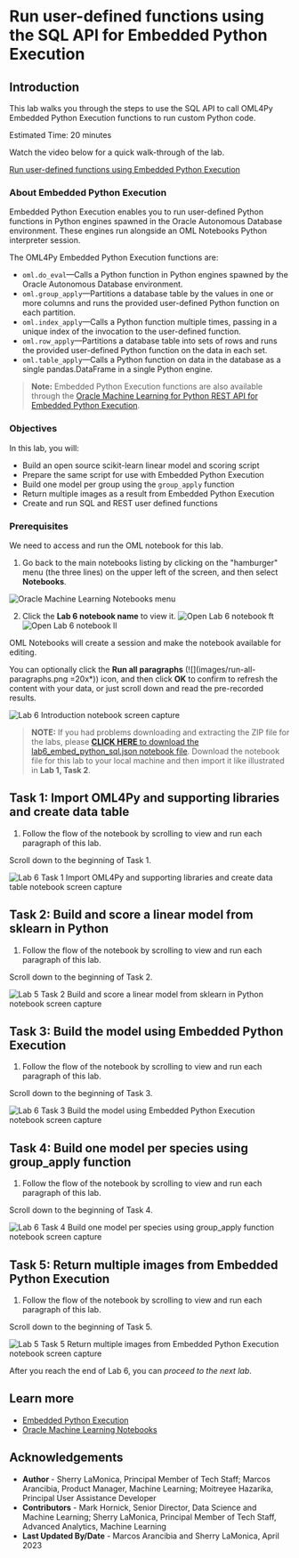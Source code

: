 # Run user-defined functions using the SQL API for Embedded Python Execution

## Introduction

This lab walks you through the steps to use the SQL API to call OML4Py Embedded Python Execution functions to run custom Python code.

Estimated Time: 20 minutes

Watch the video below for a quick walk-through of the lab.

[Run user-defined functions using Embedded Python Execution](videohub:1_2skqmxjt)

### About Embedded Python Execution
Embedded Python Execution enables you to run user-defined Python functions in Python engines spawned in the Oracle Autonomous Database environment. These engines run alongside an OML Notebooks Python interpreter session.

The OML4Py Embedded Python Execution functions are:

* `oml.do_eval`&mdash;Calls a Python function in Python engines spawned by the Oracle Autonomous Database environment.
* `oml.group_apply`&mdash;Partitions a database table by the values in one or more columns and runs the provided user-defined Python function on each partition.
* `oml.index_apply`&mdash;Calls a Python function multiple times, passing in a unique index of the invocation to the user-defined function.
* `oml.row_apply`&mdash;Partitions a database table into sets of rows and runs the provided user-defined Python function on the data in each set.
* `oml.table_apply`&mdash;Calls a Python function on data in the database as a single pandas.DataFrame in a single Python engine.

> **Note:** Embedded Python Execution functions are also available through the [Oracle Machine Learning for Python REST API for Embedded Python Execution](https://docs.oracle.com/en/database/oracle/machine-learning/oml4py/1/mlepe/rest-endpoints.html).

### Objectives

In this lab, you will:
* Build an open source scikit-learn linear model and scoring script
* Prepare the same script for use with Embedded Python Execution
* Build one model per group using the `group_apply` function
* Return multiple images as a result from Embedded Python Execution
* Create and run SQL and REST user defined functions

### Prerequisites

We need to access and run the OML notebook for this lab.

1. Go back to the main notebooks listing by clicking on the "hamburger" menu (the three lines) on the upper left of the screen, and then select **Notebooks**.

 ![Oracle Machine Learning Notebooks menu](images/go-back-to-notebooks.png "Oracle Machine Learning Notebooks menu ")

2. Click the **Lab 6 notebook name** to view it.
   <if type="freetier">
   ![Open Lab 6 notebook ft](images/click-on-lab5-ft.png "Lab 6 notebook") </if>
   <if type="livelabs">
   ![Open Lab 6 notebook ll](images/click-on-lab5-ll.png "Lab 6 notebook") </if>

  OML Notebooks will create a session and make the notebook available for editing.

  You can optionally click the **Run all paragraphs** (![](images/run-all-paragraphs.png =20x*)) icon, and then click **OK** to confirm to refresh the content with your data, or just scroll down and read the pre-recorded results.  

  ![Lab 6 Introduction notebook screen capture](images/lab5-main.png " Introduction notebook")

> **NOTE:** If you had problems downloading and extracting the ZIP file for the labs, please [**CLICK HERE** to download the lab6\_embed\_python\_sql.json notebook file](./../notebooks/lab6_embed_python_sql.json?download=1). Download the notebook file for this lab to your local machine and then import it like illustrated in **Lab 1, Task 2**.

## Task 1: Import OML4Py and supporting libraries and create data table

1. Follow the flow of the notebook by scrolling to view and run each paragraph of this lab.

Scroll down to the beginning of Task 1.

  ![Lab 6 Task 1 Import OML4Py and supporting libraries and create data table notebook screen capture](images/lab5-task1.png "Import OML4Py and supporting libraries and create data table")  

## Task 2: Build and score a linear model from sklearn in Python
1. Follow the flow of the notebook by scrolling to view and run each paragraph of this lab.

Scroll down to the beginning of Task 2.

  ![Lab 5 Task 2 Build and score a linear model from sklearn in Python notebook screen capture](images/lab5-task2.png "Build and score a linear model from sklearn in Python")

## Task 3: Build the model using Embedded Python Execution
1. Follow the flow of the notebook by scrolling to view and run each paragraph of this lab.

Scroll down to the beginning of Task 3.

  ![Lab 6 Task 3 Build the model using Embedded Python Execution notebook screen capture](images/lab5-task3.png "Build the model using Embedded Python Execution")

## Task 4: Build one model per species using group_apply function
1. Follow the flow of the notebook by scrolling to view and run each paragraph of this lab.

Scroll down to the beginning of Task 4.

  ![Lab 6 Task 4 Build one model per species using group_apply function notebook screen capture](images/lab5-task4.png "Build one model per species using group_apply function")

## Task 5: Return multiple images from Embedded Python Execution
1. Follow the flow of the notebook by scrolling to view and run each paragraph of this lab.

Scroll down to the beginning of Task 5.

  ![Lab 5 Task 5 Return multiple images from Embedded Python Execution notebook screen capture](images/lab5-task5.png "Return multiple images from Embedded Python Execution")

After you reach the end of Lab 6, you can *proceed to the next lab*.

## Learn more

* [Embedded Python Execution](https://docs.oracle.com/en/database/oracle/machine-learning/oml4py/1/mlpug/embedded-python-execution.html#GUID-4FF75B48-6135-4219-A663-AFFBC0F4E9B6)
* [Oracle Machine Learning Notebooks](https://docs.oracle.com/en/database/oracle/machine-learning/oml-notebooks/)


## Acknowledgements
* **Author** - Sherry LaMonica, Principal Member of Tech Staff; Marcos Arancibia, Product Manager, Machine Learning; Moitreyee Hazarika, Principal User Assistance Developer
* **Contributors** -  Mark Hornick, Senior Director, Data Science and Machine Learning; Sherry LaMonica, Principal Member of Tech Staff, Advanced Analytics, Machine Learning
* **Last Updated By/Date** - Marcos Arancibia and Sherry LaMonica, April 2023
